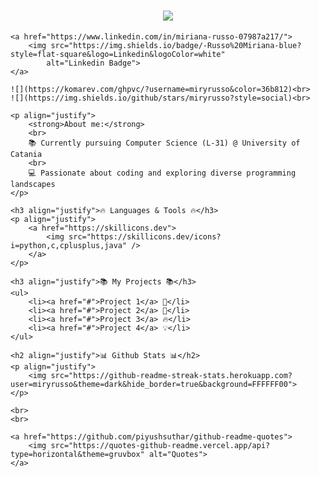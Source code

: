 <!DOCTYPE html>
<html lang="en">

<head>
    <meta charset="UTF-8">
    <meta name="viewport" content="width=device-width, initial-scale=1.0">
    <title>Russo Miriana</title>
</head>

<body>
    <h1 align="center">
        <a href="https://git.io/typing-svg">
            <img src="https://readme-typing-svg.herokuapp.com/?lines=Hello,+I'm+Russo+Miriana!+👩‍💻;&center=true&size=30">
        </a>
    </h1>

    <a href="https://www.linkedin.com/in/miriana-russo-07987a217/">
        <img src="https://img.shields.io/badge/-Russo%20Miriana-blue?style=flat-square&logo=Linkedin&logoColor=white"
            alt="Linkedin Badge">
    </a>

    ![](https://komarev.com/ghpvc/?username=miryrusso&color=36b812)<br>
    ![](https://img.shields.io/github/stars/miryrusso?style=social)<br>

    <p align="justify">
        <strong>About me:</strong>
        <br>
        📚 Currently pursuing Computer Science (L-31) @ University of Catania
        <br>
        💻 Passionate about coding and exploring diverse programming landscapes
    </p>

    <h3 align="justify">🔥 Languages & Tools 🔥</h3>
    <p align="justify">
        <a href="https://skillicons.dev">
            <img src="https://skillicons.dev/icons?i=python,c,cplusplus,java" />
        </a>
    </p>

    <h3 align="justify">📚 My Projects 📚</h3>
    <ul>
        <li><a href="#">Project 1</a> 🚀</li>
        <li><a href="#">Project 2</a> 🌟</li>
        <li><a href="#">Project 3</a> 🔥</li>
        <li><a href="#">Project 4</a> 💡</li>
    </ul>

    <h2 align="justify">📊 Github Stats 📊</h2>
    <p align="justify">
        <img src="https://github-readme-streak-stats.herokuapp.com?user=miryrusso&theme=dark&hide_border=true&background=FFFFFF00">
    </p>

    <br>
    <br>

    <a href="https://github.com/piyushsuthar/github-readme-quotes">
        <img src="https://quotes-github-readme.vercel.app/api?type=horizontal&theme=gruvbox" alt="Quotes">
    </a>
</body>

</html>
